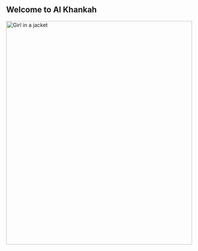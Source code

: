 ## Welcome to Al Khankah

<img src="https://github.com/ph9ii/Al-Khankah.io/blob/gh-pages/Us-3.jpg" alt="Girl in a jacket" width="500" height="600">
